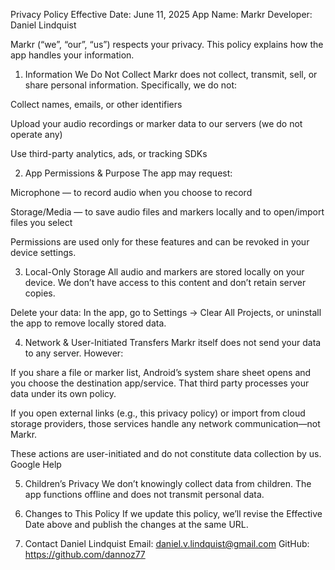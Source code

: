 Privacy Policy
Effective Date: June 11, 2025
App Name: Markr
Developer: Daniel Lindquist

Markr (“we”, “our”, “us”) respects your privacy. This policy explains how the app handles your information.

1) Information We Do Not Collect
Markr does not collect, transmit, sell, or share personal information. Specifically, we do not:

Collect names, emails, or other identifiers

Upload your audio recordings or marker data to our servers (we do not operate any)

Use third-party analytics, ads, or tracking SDKs

2) App Permissions & Purpose
The app may request:

Microphone — to record audio when you choose to record

Storage/Media — to save audio files and markers locally and to open/import files you select

Permissions are used only for these features and can be revoked in your device settings.

3) Local-Only Storage
All audio and markers are stored locally on your device. We don’t have access to this content and don’t retain server copies.

Delete your data: In the app, go to Settings → Clear All Projects, or uninstall the app to remove locally stored data.

4) Network & User-Initiated Transfers
Markr itself does not send your data to any server. However:

If you share a file or marker list, Android’s system share sheet opens and you choose the destination app/service. That third party processes your data under its own policy.

If you open external links (e.g., this privacy policy) or import from cloud storage providers, those services handle any network communication—not Markr.

These actions are user-initiated and do not constitute data collection by us. 
Google Help

5) Children’s Privacy
We don’t knowingly collect data from children. The app functions offline and does not transmit personal data.

6) Changes to This Policy
If we update this policy, we’ll revise the Effective Date above and publish the changes at the same URL.

7) Contact
Daniel Lindquist
Email: daniel.v.lindquist@gmail.com
GitHub: https://github.com/dannoz77
